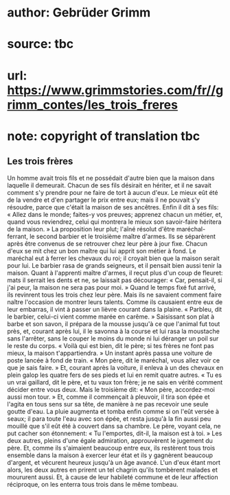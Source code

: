 # author: Gebrüder Grimm
# source: tbc
# url: https://www.grimmstories.com/fr//grimm_contes/les_trois_freres
# note: copyright of translation tbc

## Les trois frères 

Un homme avait trois fils et ne possédait d'autre bien que la maison
dans laquelle il demeurait. Chacun de ses fils désirait en hériter, et
il ne savait comment s'y prendre pour ne faire de tort à aucun d'eux.
Le mieux eût été de la vendre et d'en partager le prix entre eux; mais
il ne pouvait s'y résoudre, parce que c'était la maison de ses
ancêtres. Enfin il dit à ses fils: « Allez dans le monde; faites-y vos
preuves; apprenez chacun un métier, et, quand vous reviendrez, celui qui
montrera le mieux son savoir-faire héritera de la maison. »
La proposition leur plut; l'aîné résolut d'être maréchal-ferrant, le
second barbier et le troisième maître d'armes. Ils se séparèrent après
être convenus de se retrouver chez leur père à jour fixe. Chacun d'eux
se mit chez un bon maître qui lui apprit son métier à fond. Le maréchal
eut à ferrer les chevaux du roi; il croyait bien que la maison serait
pour lui. Le barbier rasa de grands seigneurs, et il pensait bien aussi
tenir la maison. Quant à l'apprenti maître d'armes, il reçut plus
d'un coup de fleuret: mats il serrait les dents et ne, se laissait pas
décourager: « Car, pensait-il, si j'ai peur, la maison ne sera pas pour
moi. »
Quand le temps fixé fut arrivé, ils revinrent tous les trois chez leur
père. Mais ils ne savaient comment faire naître l'occasion de montrer
leurs talents. Comme ils causaient entre eux de leur embarras, il vint à
passer un lièvre courant dans la plaine. « Parbleu, dit le barbier,
celui-ci vient comme marée en carême. » Saisissant son plat à barbe et
son savon, il prépara de la mousse jusqu'à ce que l'animal fut tout
près, et, courant après lui, il le savonna à la course et lui rasa la
moustache sans l'arrêter, sans le couper le moins du monde ni lui
déranger un poil sur le reste du corps. « Voilà qui est bien, dit le
père; si tes frères ne font pas mieux, la maison t'appartiendra. »
Un instant après passa une voiture de poste lancée à fond de train. «
Mon père, dit le maréchal, vous allez voir ce que je sais faire. » Et,
courant après la voiture, il enleva à un des chevaux en plein galop les
quatre fers de ses pieds et lui en remit quatre autres. « Tu es un vrai
gaillard, dit le père, et tu vaux ton frère; je ne sais en vérité
comment décider entre vous deux.
Mais le troisième dit: « Mon père, accordez-moi aussi mon tour. » Et,
comme il commençait à pleuvoir, il tira son épée et l'agita en tous
sens sur sa tête, de manière à ne pas recevoir une seule goutte d'eau.
La pluie augmenta et tomba enfin comme si on l'eût versée à seaux; il
para toute l'eau avec son épée, et resta jusqu'à la fin aussi peu
mouillé que s'il eût été à couvert dans sa chambre. Le père, voyant
cela, ne put cacher son étonnement: « Tu l'emportes, dit-il, la maison
est à toi. »
Les deux autres, pleins d'une égale admiration, approuvèrent le
jugement du père. Et, comme ils s'aimaient beaucoup entre eux, ils
restèrent tous trois ensemble dans la maison à exercer leur état et ils
y gagnèrent beaucoup d'argent, et vécurent heureux jusqu'à un âge
avancé. L'un d'eux étant mort alors, les deux autres en prirent un tel
chagrin qu'ils tombèrent malades et moururent aussi. Et, à cause de
leur habileté commune et de leur affection réciproque, on les enterra
tous trois dans le même tombeau.

